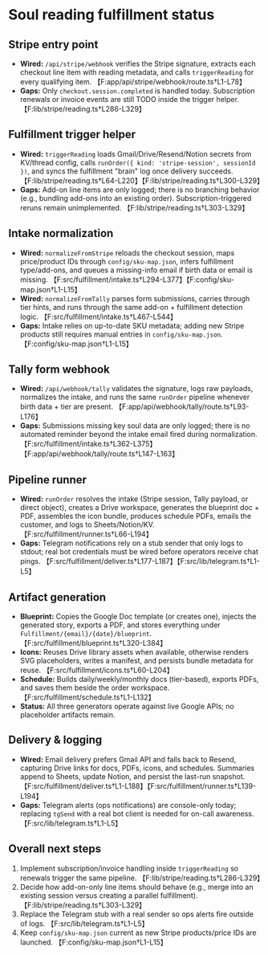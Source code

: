 # Soul reading fulfillment status

## Stripe entry point
- **Wired:** `/api/stripe/webhook` verifies the Stripe signature, extracts each checkout line item with reading metadata, and calls `triggerReading` for every qualifying item. 【F:app/api/stripe/webhook/route.ts†L1-L78】
- **Gaps:** Only `checkout.session.completed` is handled today. Subscription renewals or invoice events are still TODO inside the trigger helper. 【F:lib/stripe/reading.ts†L286-L329】

## Fulfillment trigger helper
- **Wired:** `triggerReading` loads Gmail/Drive/Resend/Notion secrets from KV/thread config, calls `runOrder({ kind: 'stripe-session', sessionId })`, and syncs the fulfillment "brain" log once delivery succeeds. 【F:lib/stripe/reading.ts†L64-L220】【F:lib/stripe/reading.ts†L300-L329】
- **Gaps:** Add-on line items are only logged; there is no branching behavior (e.g., bundling add-ons into an existing order). Subscription-triggered reruns remain unimplemented. 【F:lib/stripe/reading.ts†L303-L329】

## Intake normalization
- **Wired:** `normalizeFromStripe` reloads the checkout session, maps price/product IDs through `config/sku-map.json`, infers fulfillment type/add-ons, and queues a missing-info email if birth data or email is missing. 【F:src/fulfillment/intake.ts†L294-L377】【F:config/sku-map.json†L1-L15】
- **Wired:** `normalizeFromTally` parses form submissions, carries through tier hints, and runs through the same add-on + fulfillment detection logic. 【F:src/fulfillment/intake.ts†L467-L544】
- **Gaps:** Intake relies on up-to-date SKU metadata; adding new Stripe products still requires manual entries in `config/sku-map.json`. 【F:config/sku-map.json†L1-L15】

## Tally form webhook
- **Wired:** `/api/webhook/tally` validates the signature, logs raw payloads, normalizes the intake, and runs the same `runOrder` pipeline whenever birth data + tier are present. 【F:app/api/webhook/tally/route.ts†L93-L176】
- **Gaps:** Submissions missing key soul data are only logged; there is no automated reminder beyond the intake email fired during normalization. 【F:src/fulfillment/intake.ts†L362-L375】【F:app/api/webhook/tally/route.ts†L147-L163】

## Pipeline runner
- **Wired:** `runOrder` resolves the intake (Stripe session, Tally payload, or direct object), creates a Drive workspace, generates the blueprint doc + PDF, assembles the icon bundle, produces schedule PDFs, emails the customer, and logs to Sheets/Notion/KV. 【F:src/fulfillment/runner.ts†L66-L194】
- **Gaps:** Telegram notifications rely on a stub sender that only logs to stdout; real bot credentials must be wired before operators receive chat pings. 【F:src/fulfillment/deliver.ts†L177-L187】【F:src/lib/telegram.ts†L1-L5】

## Artifact generation
- **Blueprint:** Copies the Google Doc template (or creates one), injects the generated story, exports a PDF, and stores everything under `Fulfillment/{email}/{date}/blueprint`. 【F:src/fulfillment/blueprint.ts†L320-L384】
- **Icons:** Reuses Drive library assets when available, otherwise renders SVG placeholders, writes a manifest, and persists bundle metadata for reuse. 【F:src/fulfillment/icons.ts†L60-L204】
- **Schedule:** Builds daily/weekly/monthly docs (tier-based), exports PDFs, and saves them beside the order workspace. 【F:src/fulfillment/schedule.ts†L1-L132】
- **Status:** All three generators operate against live Google APIs; no placeholder artifacts remain.

## Delivery & logging
- **Wired:** Email delivery prefers Gmail API and falls back to Resend, capturing Drive links for docs, PDFs, icons, and schedules. Summaries append to Sheets, update Notion, and persist the last-run snapshot. 【F:src/fulfillment/deliver.ts†L1-L188】【F:src/fulfillment/runner.ts†L139-L194】
- **Gaps:** Telegram alerts (ops notifications) are console-only today; replacing `tgSend` with a real bot client is needed for on-call awareness. 【F:src/lib/telegram.ts†L1-L5】

## Overall next steps
1. Implement subscription/invoice handling inside `triggerReading` so renewals trigger the same pipeline. 【F:lib/stripe/reading.ts†L286-L329】
2. Decide how add-on-only line items should behave (e.g., merge into an existing session versus creating a parallel fulfillment). 【F:lib/stripe/reading.ts†L303-L329】
3. Replace the Telegram stub with a real sender so ops alerts fire outside of logs. 【F:src/lib/telegram.ts†L1-L5】
4. Keep `config/sku-map.json` current as new Stripe products/price IDs are launched. 【F:config/sku-map.json†L1-L15】
